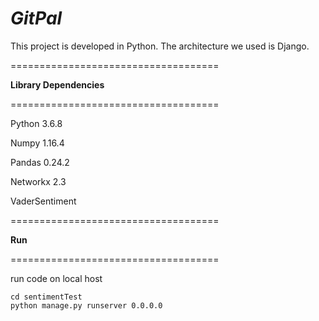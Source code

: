 # *GitPal*

This project is developed in Python. The architecture we used is Django.  

==================================== 

**Library Dependencies**

====================================

Python 3.6.8

Numpy 1.16.4

Pandas 0.24.2

Networkx 2.3

VaderSentiment

==================================== 

**Run**

====================================

run code on local host

```shell
cd sentimentTest
python manage.py runserver 0.0.0.0
```